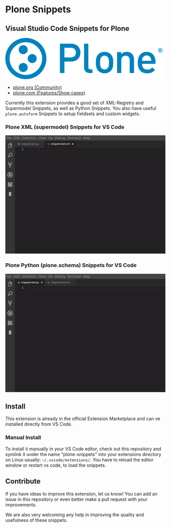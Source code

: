 # Plone Snippets

## Visual Studio Code Snippets for Plone

![Plone logo](https://github.com/plone/plone-vs-snippets/raw/master/images/plone-logo-128.png)

* [plone.org (Community)](https://plone.org)
* [plone.com (Features/Show cases)](https://plone.com)

Currently this extension provides a good set of XML-Registry and Supermodel Snippets, as well as Python Snippets.
You also have useful ``plone.autoform`` Snippets to setup fieldsets and custom widgets.


### Plone XML (supermodel) Snippets for VS Code

![Plone XML Snippets for VS Code](https://github.com/plone/plone-vs-snippets/raw/master/images/vs-code-snippets-xml.gif)

### Plone Python (plone.schema) Snippets for VS Code

![Plone Python Snippets for VS Code](https://github.com/plone/plone-vs-snippets/raw/master/images/vs-code-snippets-python.gif)


## Install

This extension is already in the official Extension Marketplace and can ve installed directly from VS Code.

### Manual Install

To install it manually in your VS Code editor, check out this repository and symlink it under the name "plone-snippets" into your extensions directory on Linux usually: `~/.vscode/extensions/`.
You have to reload the editor window or restart vs code, to load the snippets.

## Contribute

If you have ideas to improve this extension, let us know! You can add an issue in this repository or even better make a pull request with your improvements.

We are also very welcoming any help in improving the quality and usefulness of these snippets.